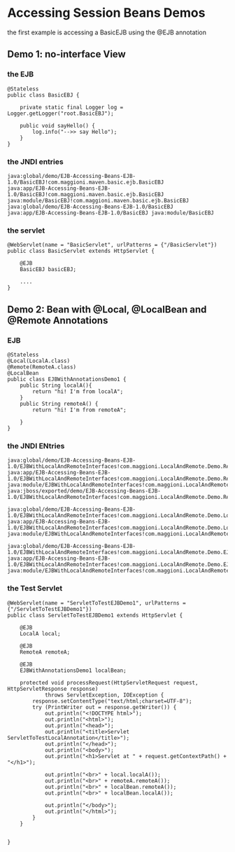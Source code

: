 Accessing Session Beans Demos
=============================


the first example is accessing a BasicEJB using the @EJB annotation   

## Demo 1: no-interface View


### the EJB
    @Stateless
    public class BasicEBJ {

        private static final Logger log = Logger.getLogger("root.BasicEBJ");

        public void sayHello() {
            log.info("-->> say Hello");
        }
    }

### the JNDI entries
    java:global/demo/EJB-Accessing-Beans-EJB-1.0/BasicEBJ!com.maggioni.maven.basic.ejb.BasicEBJ 
    java:app/EJB-Accessing-Beans-EJB-1.0/BasicEBJ!com.maggioni.maven.basic.ejb.BasicEBJ 
    java:module/BasicEBJ!com.maggioni.maven.basic.ejb.BasicEBJ 
    java:global/demo/EJB-Accessing-Beans-EJB-1.0/BasicEBJ 
    java:app/EJB-Accessing-Beans-EJB-1.0/BasicEBJ java:module/BasicEBJ


### the servlet
    @WebServlet(name = "BasicServlet", urlPatterns = {"/BasicServlet"})
    public class BasicServlet extends HttpServlet {

        @EJB
        BasicEBJ basicEBJ;

        ....
    }

## Demo 2: Bean with @Local, @LocalBean and @Remote Annotations

### EJB
    @Stateless
    @Local(LocalA.class)
    @Remote(RemoteA.class)
    @LocalBean
    public class EJBWithAnnotationsDemo1 {
        public String localA(){
            return "hi! I'm from localA";
        }
        public String remoteA() {
            return "hi! I'm from remoteA";

        }
    }   

### the JNDI ENtries
    java:global/demo/EJB-Accessing-Beans-EJB-1.0/EJBWithLocalAndRemoteInterfaces!com.maggioni.LocalAndRemote.Demo.RemoteA 
    java:app/EJB-Accessing-Beans-EJB-1.0/EJBWithLocalAndRemoteInterfaces!com.maggioni.LocalAndRemote.Demo.RemoteA 
    java:module/EJBWithLocalAndRemoteInterfaces!com.maggioni.LocalAndRemote.Demo.RemoteA 
    java:jboss/exported/demo/EJB-Accessing-Beans-EJB-1.0/EJBWithLocalAndRemoteInterfaces!com.maggioni.LocalAndRemote.Demo.RemoteA 

    java:global/demo/EJB-Accessing-Beans-EJB-1.0/EJBWithLocalAndRemoteInterfaces!com.maggioni.LocalAndRemote.Demo.LocalA 
    java:app/EJB-Accessing-Beans-EJB-1.0/EJBWithLocalAndRemoteInterfaces!com.maggioni.LocalAndRemote.Demo.LocalA 
    java:module/EJBWithLocalAndRemoteInterfaces!com.maggioni.LocalAndRemote.Demo.LocalA 

    java:global/demo/EJB-Accessing-Beans-EJB-1.0/EJBWithLocalAndRemoteInterfaces!com.maggioni.LocalAndRemote.Demo.EJBWithLocalAndRemoteInterfaces 
    java:app/EJB-Accessing-Beans-EJB-1.0/EJBWithLocalAndRemoteInterfaces!com.maggioni.LocalAndRemote.Demo.EJBWithLocalAndRemoteInterfaces 
    java:module/EJBWithLocalAndRemoteInterfaces!com.maggioni.LocalAndRemote.Demo.EJBWithLocalAndRemoteInterfaces

### the Test Servlet
    @WebServlet(name = "ServletToTestEJBDemo1", urlPatterns = {"/ServletToTestEJBDemo1"})
    public class ServletToTestEJBDemo1 extends HttpServlet {

        @EJB
        LocalA local;

        @EJB
        RemoteA remoteA;

        @EJB
        EJBWithAnnotationsDemo1 localBean;

        protected void processRequest(HttpServletRequest request, HttpServletResponse response)
                throws ServletException, IOException {
            response.setContentType("text/html;charset=UTF-8");
            try (PrintWriter out = response.getWriter()) {
                out.println("<!DOCTYPE html>");
                out.println("<html>");
                out.println("<head>");
                out.println("<title>Servlet ServletToTestLocalAnnotation</title>");            
                out.println("</head>");
                out.println("<body>");
                out.println("<h1>Servlet at " + request.getContextPath() + "</h1>");

                out.println("<br>" + local.localA());
                out.println("<br>" + remoteA.remoteA());
                out.println("<br>" + localBean.remoteA());
                out.println("<br>" + localBean.localA());

                out.println("</body>");
                out.println("</html>");
            }
        }


    }

